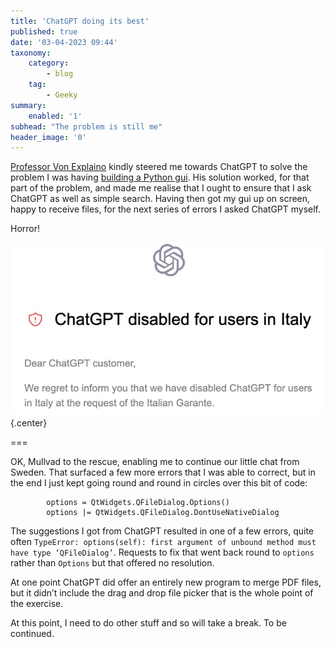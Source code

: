 ```yaml
---
title: 'ChatGPT doing its best'
published: true
date: '03-04-2023 09:44'
taxonomy:
    category:
        - blog
    tag:
        - Geeky
summary:
    enabled: '1'
subhead: "The problem is still me"
header_image: '0'
---
```


[Professor Von Explaino](https://vonexplaino.com/) kindly steered me towards ChatGPT to solve the problem I was having [building a Python gui](https://www.jeremycherfas.net/blog/unable-to-build-a-gui-in-python). His solution worked, for that part of the problem, and made me realise that I ought to ensure that I ask ChatGPT as well as simple search. Having then got my gui up on screen, happy to receive files, for the next series of errors I asked ChatGPT myself.

Horror!

![Screenshot telling me ChatGPT has been disabled for users in Italy](chat.jpg){.center}

===

OK, Mullvad to the rescue, enabling me to continue our little chat from Sweden. That surfaced a few more errors that I was able to correct, but in the end I just kept going round and round in circles over this bit of code:

```
        options = QtWidgets.QFileDialog.Options()
        options |= QtWidgets.QFileDialog.DontUseNativeDialog
```

The suggestions I got from ChatGPT resulted in one of a few errors, quite often `TypeError: options(self): first argument of unbound method must have type ‘QFileDialog’`. Requests to fix that went back round to `options` rather than `Options` but that offered no resolution.

At one point ChatGPT did offer an entirely new program to merge PDF files, but it didn’t include the drag and drop file picker that is the whole point of the exercise.

At this point, I need to do other stuff and so will take a break. To be continued.
